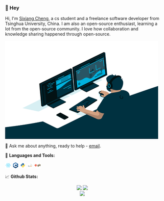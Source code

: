 ### :wave: Hey

Hi, I'm [Sixiang Cheng](https://endeavor-blog.cn/), a cs student and a freelance software developer from Tsinghua University, China. I am also an open-source enthusiast, learning a lot from the open-source community. I love how collaboration and knowledge sharing happened through open-source.

<img align="center" alt="GIF" src="./code.gif?raw=true" width="500" height="320" />

💬 Ask me about anything, ready to help - [email](mailto:chengsx_thu@163.com).

🔧 **Languages and Tools:**  

<code><img height="20" src="https://raw.githubusercontent.com/github/explore/80688e429a7d4ef2fca1e82350fe8e3517d3494d/topics/react/react.png"></code>
<code><img height="20" src="https://raw.githubusercontent.com/github/explore/80688e429a7d4ef2fca1e82350fe8e3517d3494d/topics/cpp/cpp.png"></code>
<code><img height="20" src="https://raw.githubusercontent.com/github/explore/80688e429a7d4ef2fca1e82350fe8e3517d3494d/topics/python/python.png"></code>
<code><img height="20" src="https://raw.githubusercontent.com/github/explore/80688e429a7d4ef2fca1e82350fe8e3517d3494d/topics/mysql/mysql.png"></code>
<code><img height="20" src="https://raw.githubusercontent.com/github/explore/80688e429a7d4ef2fca1e82350fe8e3517d3494d/topics/git/git.png"></code>

📈 **Github Stats:**

<div style="text-align: center;">
  <div style="flex: 1;"></div> <!-- 左边的空白 -->
  <img height="135px" src="https://github-readme-stats.vercel.app/api?username=chengsx21&hide_title=true&hide_border=true&show_icons=true&line_height=21&text_color=000&icon_color=000&bg_color=0,ea6161,ffc64d,fffc4d,52fa5a&theme=graywhite" />
  <img height="135px" src="https://github-readme-stats.vercel.app/api/top-langs/?username=chengsx21&hide_title=true&hide_border=true&layout=compact&langs_count=6&text_color=000&icon_color=fff&bg_color=0,52fa5a,4dfcff,c64dff&theme=graywhite" />
  <div style="flex: 1;"></div> <!-- 右边的空白 -->
</div>

<div align="center"> <img src="https://github-readme-activity-graph.vercel.app/graph?username=chengsx21&theme=dracula" /> </div>
